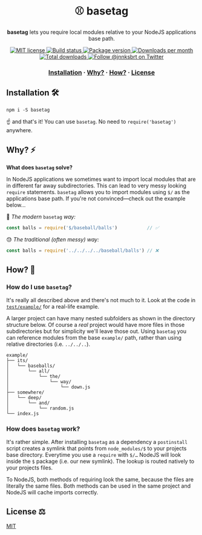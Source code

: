 <h1 align="center" style="font-weight: bold !important">⚾️ basetag</h1>

<p align="center">
  <strong>basetag</strong> lets you require local modules relative to your NodeJS applications base path.
</p>

<p align="center">
  <a href="https://github.com/janniks/basetag/blob/master/LICENSE">
    <img src="https://img.shields.io/badge/license-MIT-blue.svg" alt="MIT license" />
  </a>
  <a href="https://github.com/janniks/basetag/actions">
    <img src="https://github.com/janniks/basetag/workflows/build/badge.svg" alt="Build status" />
  </a>
  <a href="https://www.npmjs.org/package/basetag">
    <img src="https://img.shields.io/npm/v/basetag.svg" alt="Package version" />
  </a>
  <a href="https://npmcharts.com/compare/basetag?minimal=true">
    <img src="https://img.shields.io/npm/dm/basetag.svg" alt="Downloads per month" />
  </a>
  <a href="https://npmcharts.com/compare/basetag?minimal=true">
    <img src="https://img.shields.io/npm/dt/basetag.svg" alt="Total downloads" />
  </a>
  <a href="https://twitter.com/intent/follow?screen_name=jnnksbrt">
    <img src="https://img.shields.io/twitter/follow/jnnksbrt.svg?label=Follow%20@jnnksbrt" alt="Follow @jnnksbrt on Twitter" />
  </a>
</p>

<h3 align="center">
  <a href="#installation-">Installation</a>
  <span> · </span>
  <a href="#why-%EF%B8%8F">Why?</a>
  <span> · </span>
  <a href="#how-">How?</a>
  <span> · </span>
  <a href="#license-%EF%B8%8F">License</a>
</h3>

## Installation 🛠

`npm i -S basetag`

☝️ and that's it!
You can use `basetag`.
No need to `require('basetag')` anywhere.

## Why? ⚡️

**What does `basetag` solve?**

In NodeJS applications we sometimes want to import local modules that are in different far away subdirectories.
This can lead to very messy looking `require` statements.
`basetag` allows you to import modules using `$/` as the applications base path.
If you're not convinced—check out the example below...

🤯 _The modern_ `basetag` _way:_

```js
const balls = require('$/baseball/balls')           // ✅
```

😓 _The traditional (often messy) way:_

```js
const balls = require('../../../../baseball/balls') // ❌
```

## How? 💭

### How do I use `basetag`?

It's really all described above and there's not much to it.
Look at the code in [`test/example/`](test/example/) for a real-life example.

A larger project can have many nested subfolders as shown in the directory structure below.
Of course a _real_ project would have more files in those subdirectories but for simplicity we'll leave those out.
Using `basetag` you can reference modules from the base `example/` path, rather than using relative directories (i.e. `../../..`).

```
example/
├── its/
│   └── baseballs/
│       └── all/
│           └── the/
│               └── way/
│                   └── down.js
├── somewhere/
│   └── deep/
│       └── and/
│           └── random.js
└── index.js
```

### How does `basetag` work?

It's rather simple.
After installing `basetag` as a dependency a `postinstall` script creates a symlink that points from `node_modules/$` to your projects base directory.
Everytime you use a `require` with `$/…` NodeJS will look inside the `$` package (i.e. our new symlink).
The lookup is routed natively to your projects files.

To NodeJS, both methods of requiring look the same, because the files are literally the same files.
Both methods can be used in the same project and NodeJS will cache imports correctly.

## License ⚖️

[MIT](LICENSE)
